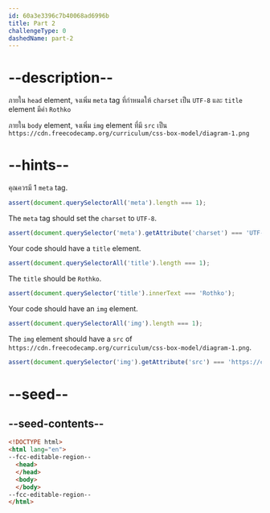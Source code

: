 ```yaml
---
id: 60a3e3396c7b40068ad6996b
title: Part 2
challengeType: 0
dashedName: part-2
---
```


# --description--

ภายใน `head` element, จงเพิ่ม `meta` tag ที่กำหนดให้ `charset` เป็น `UTF-8` และ `title` element มีค่า `Rothko`

ภายใน `body` element, จงเพิ่ม `img` element ที่มี `src` เป็น `https://cdn.freecodecamp.org/curriculum/css-box-model/diagram-1.png`
# --hints--

คุณควรมี 1 `meta` tag.

```js
assert(document.querySelectorAll('meta').length === 1);
```

The `meta` tag should set the `charset` to `UTF-8`.

```js
assert(document.querySelector('meta').getAttribute('charset') === 'UTF-8');
```

Your code should have a `title` element.

```js
assert(document.querySelectorAll('title').length === 1);
```

The `title` should be `Rothko`.

```js
assert(document.querySelector('title').innerText === 'Rothko');
```

Your code should have an `img` element.

```js
assert(document.querySelectorAll('img').length === 1);
```

The `img` element should have a `src` of `https://cdn.freecodecamp.org/curriculum/css-box-model/diagram-1.png`.

```js
assert(document.querySelector('img').getAttribute('src') === 'https://cdn.freecodecamp.org/curriculum/css-box-model/diagram-1.png');
```

# --seed--

## --seed-contents--

```html
<!DOCTYPE html>
<html lang="en">
--fcc-editable-region--
  <head>
  </head>
  <body>
  </body>
--fcc-editable-region--
</html>
```
